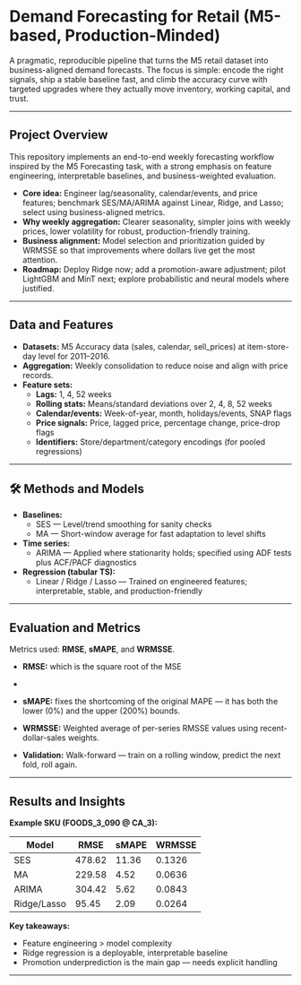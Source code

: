 # Demand Forecasting for Retail (M5-based, Production-Minded)

A pragmatic, reproducible pipeline that turns the M5 retail dataset into business-aligned demand forecasts. The focus is simple: encode the right signals, ship a stable baseline fast, and climb the accuracy curve with targeted upgrades where they actually move inventory, working capital, and trust.

---

## Project Overview

This repository implements an end-to-end weekly forecasting workflow inspired by the M5 Forecasting task, with a strong emphasis on feature engineering, interpretable baselines, and business-weighted evaluation.

- **Core idea:** Engineer lag/seasonality, calendar/events, and price features; benchmark SES/MA/ARIMA against Linear, Ridge, and Lasso; select using business-aligned metrics.
- **Why weekly aggregation:** Clearer seasonality, simpler joins with weekly prices, lower volatility for robust, production-friendly training.
- **Business alignment:** Model selection and prioritization guided by WRMSSE so that improvements where dollars live get the most attention.
- **Roadmap:** Deploy Ridge now; add a promotion-aware adjustment; pilot LightGBM and MinT next; explore probabilistic and neural models where justified.

---

## Data and Features

- **Datasets:** M5 Accuracy data (sales, calendar, sell_prices) at item-store-day level for 2011–2016.
- **Aggregation:** Weekly consolidation to reduce noise and align with price records.
- **Feature sets:**
  - **Lags:** 1, 4, 52 weeks
  - **Rolling stats:** Means/standard deviations over 2, 4, 8, 52 weeks
  - **Calendar/events:** Week-of-year, month, holidays/events, SNAP flags
  - **Price signals:** Price, lagged price, percentage change, price-drop flags
  - **Identifiers:** Store/department/category encodings (for pooled regressions)

---

## 🛠 Methods and Models

- **Baselines:**  
  - SES — Level/trend smoothing for sanity checks  
  - MA — Short-window average for fast adaptation to level shifts
- **Time series:**  
  - ARIMA — Applied where stationarity holds; specified using ADF tests plus ACF/PACF diagnostics
- **Regression (tabular TS):**  
  - Linear / Ridge / Lasso — Trained on engineered features; interpretable, stable, and production-friendly

---

## Evaluation and Metrics

Metrics used: **RMSE**, **sMAPE**, and **WRMSSE**.

- **RMSE:**  which is the square root of the MSE
- 
- **sMAPE:** fixes the shortcoming of the original MAPE — it has both the lower (0%) and the upper (200%) bounds.
  
- **WRMSSE:** Weighted average of per-series RMSSE values using recent-dollar-sales weights.

- **Validation:** Walk-forward — train on a rolling window, predict the next fold, roll again.

---

## Results and Insights

**Example SKU (FOODS_3_090 @ CA_3):**

| Model         | RMSE    | sMAPE  | WRMSSE   |
|---------------|---------|--------|----------|
| SES           | 478.62  | 11.36  | 0.1326   |
| MA            | 229.58  | 4.52   | 0.0636   |
| ARIMA         | 304.42  | 5.62   | 0.0843   |
| Ridge/Lasso   | 95.45   | 2.09   | 0.0264   |

**Key takeaways:**
- Feature engineering > model complexity
- Ridge regression is a deployable, interpretable baseline
- Promotion underprediction is the main gap — needs explicit handling

---
